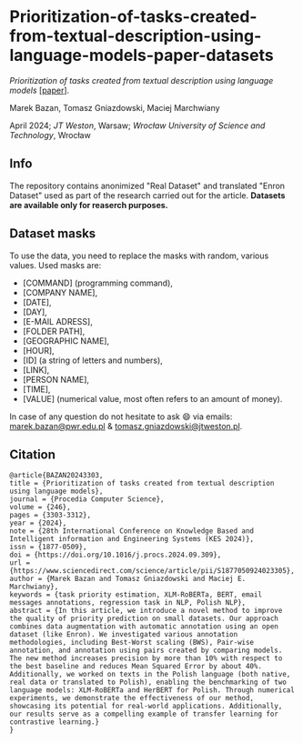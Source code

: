# Prioritization-of-tasks-created-from-textual-description-using-language-models-paper-datasets
_Prioritization of tasks created from textual description using language models_ [[paper]()].

Marek Bazan, Tomasz Gniazdowski, Maciej Marchwiany

April 2024; _JT Weston_, Warsaw; _Wrocław University of Science and Technology_, Wrocław

## Info
The repository contains anonimized "Real Dataset" and translated "Enron Dataset" used as part of the research carried out for the article. __Datasets are available only for reaserch purposes.__

## Dataset masks
To use the data, you need to replace the masks with random, various values. Used masks are:
- [COMMAND] (programming command),
- [COMPANY NAME],
- [DATE],
- [DAY],
- [E-MAIL ADRESS],
- [FOLDER PATH],
- [GEOGRAPHIC NAME],
- [HOUR],
- [ID] (a string of letters and numbers),
- [LINK],
- [PERSON NAME],
- [TIME],
- [VALUE] (numerical value, most often refers to an amount of money).

In case of any question do not hesitate to ask 😄 via emails: marek.bazan@pwr.edu.pl & tomasz.gniazdowski@jtweston.pl.
## Citation
```
@article{BAZAN20243303,
title = {Prioritization of tasks created from textual description using language models},
journal = {Procedia Computer Science},
volume = {246},
pages = {3303-3312},
year = {2024},
note = {28th International Conference on Knowledge Based and Intelligent information and Engineering Systems (KES 2024)},
issn = {1877-0509},
doi = {https://doi.org/10.1016/j.procs.2024.09.309},
url = {https://www.sciencedirect.com/science/article/pii/S1877050924023305},
author = {Marek Bazan and Tomasz Gniazdowski and Maciej E. Marchwiany},
keywords = {task priority estimation, XLM-RoBERTa, BERT, email messages annotations, regression task in NLP, Polish NLP},
abstract = {In this article, we introduce a novel method to improve the quality of priority prediction on small datasets. Our approach combines data augmentation with automatic annotation using an open dataset (like Enron). We investigated various annotation methodologies, including Best-Worst scaling (BWS), Pair-wise annotation, and annotation using pairs created by comparing models. The new method increases precision by more than 10% with respect to the best baseline and reduces Mean Squared Error by about 40%. Additionally, we worked on texts in the Polish language (both native, real data or translated to Polish), enabling the benchmarking of two language models: XLM-RoBERTa and HerBERT for Polish. Through numerical experiments, we demonstrate the effectiveness of our method, showcasing its potential for real-world applications. Additionally, our results serve as a compelling example of transfer learning for contrastive learning.}
}
```
